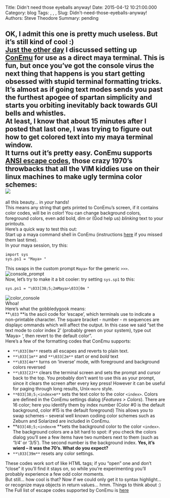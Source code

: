 Title: Didn't need those eyeballs anyway!
Date: 2015-04-12 10:21:00.000
Category: blog
Tags: , , , 
Slug: Didn't-need-those-eyeballs-anyway!
Authors: Steve Theodore
Summary: pending

OK, I admit this one is pretty much useless. But it’s still kind of cool :)  
[Just the other day](http://techartsurvival.blogspot.com/2015/04/blockquote-background-f9f9f9-border.html) I discussed setting up [ConEmu](http://conemu.github.io/) for use as a direct maya terminal. This is fun, but once you’ve got the console virus the next thing that happens is you start getting obsessed with stupid terminal formatting tricks. It’s almost as if going text modes sends you past the furthest apogee of spartan simplicity and starts you orbiting inevitably back towards GUI bells and whistles.   
At least, I know that about 15 minutes after I posted that last one, I was trying to figure out how to get colored text into my maya terminal window.  
It turns out it’s pretty easy. ConEmu supports [ANSI escape codes](http://wiki.bash-hackers.org/scripting/terminalcodes), those crazy 1970’s throwbacks that all the VIM kiddies use on their linux machines to make ugly termina color schemes:  
![](http://i.stack.imgur.com/79YI2.png)  
---  
all this beauty... in _your_ hands!  
This means any string that gets printed to ConEmu’s screen, if it contains color codes, will be in color! You can change background colors, foreground colors, even add bold, dim or (God help us) _blinking_ text to your printouts.  
Here’s a quick way to test this out:  
Start up a maya command shell in ConEmu (instructions [here](http://techartsurvival.blogspot.com/2015/04/blockquote-background-f9f9f9-border.html) if you missed them last time).  
In your maya session, try this:  
  

    
    
    import sys  
    sys.ps1 = "Maya> "  
    

  
This swaps in the custom prompt `Maya>` for the generic `>>>`.  
![console_prompt](http://3.bp.blogspot.com/-mBMHF410Wy0/VSqmy2QJCEI/AAAAAAABLnw/qu1P2pz15Do/s1600/color_1.png)  
Now, let’s try to make it a bit cooler: try setting `sys.sp1` to this:  

    
    
    sys.ps1 = "\033[38;5;2mMaya>\033[0m "  
    

  
![color_console](http://2.bp.blogspot.com/-2J0dLUc78MI/VSqmyxXLdsI/AAAAAAABLn0/4ERl34IdqTI/s1600/color_0.png)  
Whoa!  
Here’s what the gobbledygook means:   
**`\033` **is the ascii code for ‘escape’, which terminals use to indicate a non-printable character. The square bracket - number - m sequences are displayc ommands which will affect the output. In this case we said “set the text mode to color index 2’ (probably green on your system), type out ‘Maya&gt; ‘, then revert to the default color”.  
Here’s a few of the formatting codes that ConEmu supports:  


  * `**\033[0m**` resets all escapes and reverts to plain text.
  * `**\033[1m**` and `**\033[2m**` start or end _bold_ text
  * `**\033[4m**` turns on ‘inverse’ mode, with foreground and background colors reversed
  * `**\033[2J**` clears the terminal screen and sets the prompt and cursor back to the top. You probably don’t want to use this as your prompt, since it clears the screen after every key press! However it can be useful for paging through long results, Unix-`more` style.
  * `**033[38;5;<index>m**` sets the text color to the color `<index>`. Colors are defined in the ConEmu settings dialog (_Features &gt; Colors_). There are 16 color; here you identify them by index number (Color #0 is the default background, color #15 is the default foreground) This allows you to swap schemes – several well known codiing color schemes such as Zeburn and Solarized are included in ConEmu.
  * **`033[48;5;<index>m` **sets the background color to the color `<index>`. The background colors are a bit hard to spot: if you check the colors dialog you’ll see a few items have two numbers next to them (such as ‘1/4’ or ‘3/5’). The second number is the background index. **Yes, it’s wierd – it was the 70’s. What do you expect?**
  * `**\033[39m**` resets any color settings.

  
These codes work sort of like HTML tags; if you “open” one and don’t “close” it you’ll find it stays on, so while you’re experimenting you’ll probably experience a few odd color moments.   
But still… how cool is that? Now if we could only get it to syntax highlight… or recognize maya objects in return values… hmm. Things to think about :)  
The Full list of escape codes supported by ConEmu is [here](http://conemu.github.io/en/AnsiEscapeCodes.html)

